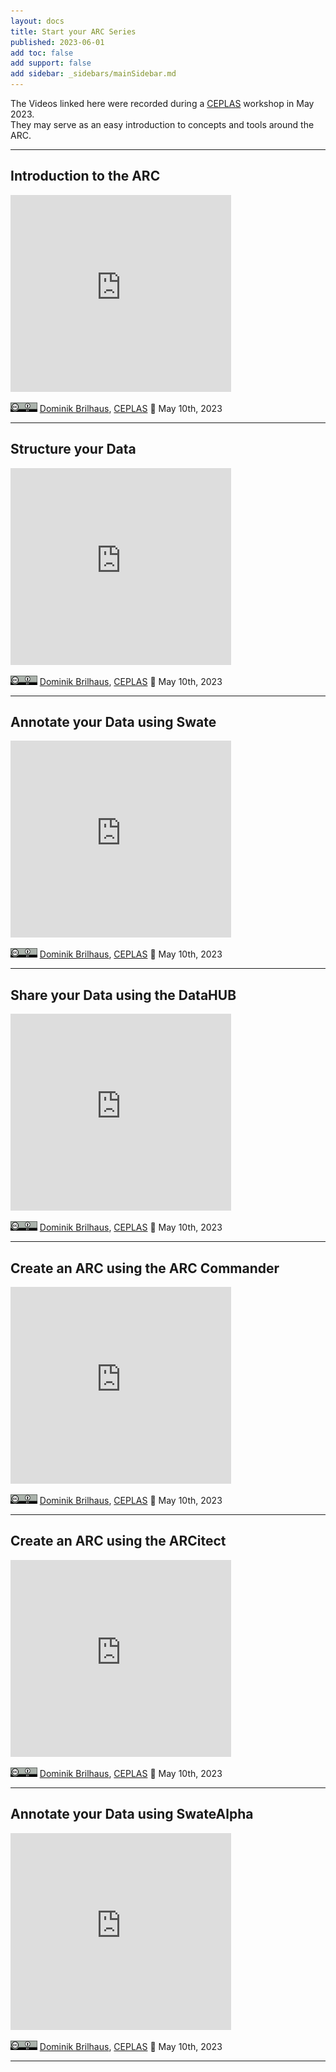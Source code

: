 ```yaml
---
layout: docs
title: Start your ARC Series
published: 2023-06-01
add toc: false
add support: false
add sidebar: _sidebars/mainSidebar.md
---
```


The Videos linked here were recorded during a [CEPLAS](https://ceplas.eu) workshop in May 2023.  
They may serve as an easy introduction to concepts and tools around the ARC.


<hr>

## Introduction to the ARC

<iframe width="560" height="315" style="max-width: 70%" src="https://www.youtube.com/embed/Ay9e3mkT8R0" title="01 Introduction to the ARC" frameborder="0" allow="accelerometer; autoplay; clipboard-write; encrypted-media; gyroscope; picture-in-picture; web-share" allowfullscreen></iframe>

<a href="https://creativecommons.org/licenses/by/4.0/"><img src="./../../img/_logos/CreativeCommons/by.svg" style="height:15px"></a>  [Dominik Brilhaus](https://orcid.org/0000-0001-9021-3197), [CEPLAS](https://www.ceplas.eu/en) 📆 May 10th, 2023

<hr>

## Structure your Data  

<iframe width="560" height="315" style="max-width: 70%" src="https://www.youtube.com/embed/o_hra9b3KLE" title="02 Structure your Data" frameborder="0" allow="accelerometer; autoplay; clipboard-write; encrypted-media; gyroscope; picture-in-picture; web-share" allowfullscreen></iframe>

<a href="https://creativecommons.org/licenses/by/4.0/"><img src="./../../img/_logos/CreativeCommons/by.svg" style="height:15px"></a>  [Dominik Brilhaus](https://orcid.org/0000-0001-9021-3197), [CEPLAS](https://www.ceplas.eu/en) 📆 May 10th, 2023

<hr>

## Annotate your Data using Swate

<iframe width="560" height="315" style="max-width: 70%" src="https://www.youtube.com/embed/8GMoEHtVDMk" title="03 Annotate your Data using Swate" frameborder="0" allow="accelerometer; autoplay; clipboard-write; encrypted-media; gyroscope; picture-in-picture; web-share" allowfullscreen></iframe>

<a href="https://creativecommons.org/licenses/by/4.0/"><img src="./../../img/_logos/CreativeCommons/by.svg" style="height:15px"></a>  [Dominik Brilhaus](https://orcid.org/0000-0001-9021-3197), [CEPLAS](https://www.ceplas.eu/en) 📆 May 10th, 2023

<hr>

## Share your Data using the DataHUB

<iframe width="560" height="315" style="max-width: 70%" src="https://www.youtube.com/embed/n6hMdP1aTNs" title="04 Share your Data using the DataHUB" frameborder="0" allow="accelerometer; autoplay; clipboard-write; encrypted-media; gyroscope; picture-in-picture; web-share" allowfullscreen></iframe>

<a href="https://creativecommons.org/licenses/by/4.0/"><img src="./../../img/_logos/CreativeCommons/by.svg" style="height:15px"></a>  [Dominik Brilhaus](https://orcid.org/0000-0001-9021-3197), [CEPLAS](https://www.ceplas.eu/en) 📆 May 10th, 2023

<hr>

## Create an ARC using the ARC Commander

<iframe width="560" height="315" style="max-width: 70%" src="https://www.youtube.com/embed/jgxead62tzw" title="05 Create an ARC using the ARCCommander" frameborder="0" allow="accelerometer; autoplay; clipboard-write; encrypted-media; gyroscope; picture-in-picture; web-share" allowfullscreen></iframe>

<a href="https://creativecommons.org/licenses/by/4.0/"><img src="./../../img/_logos/CreativeCommons/by.svg" style="height:15px"></a>  [Dominik Brilhaus](https://orcid.org/0000-0001-9021-3197), [CEPLAS](https://www.ceplas.eu/en) 📆 May 10th, 2023

<hr>

## Create an ARC using the ARCitect

<iframe width="560" height="315" style="max-width: 70%" src="https://www.youtube.com/embed/ErPSvW819pQ" title="06 Create an ARC using the ARCitect" frameborder="0" allow="accelerometer; autoplay; clipboard-write; encrypted-media; gyroscope; picture-in-picture; web-share" allowfullscreen></iframe>

<a href="https://creativecommons.org/licenses/by/4.0/"><img src="./../../img/_logos/CreativeCommons/by.svg" style="height:15px"></a>  [Dominik Brilhaus](https://orcid.org/0000-0001-9021-3197), [CEPLAS](https://www.ceplas.eu/en) 📆 May 10th, 2023

<hr>

## Annotate your Data using SwateAlpha

<iframe width="560" height="315" style="max-width: 70%" src="https://www.youtube.com/embed/z7iM93qXsiE" title="07 Annotate your Data using SwateAlpha" frameborder="0" allow="accelerometer; autoplay; clipboard-write; encrypted-media; gyroscope; picture-in-picture; web-share" allowfullscreen></iframe>

<a href="https://creativecommons.org/licenses/by/4.0/"><img src="./../../img/_logos/CreativeCommons/by.svg" style="height:15px"></a>  [Dominik Brilhaus](https://orcid.org/0000-0001-9021-3197), [CEPLAS](https://www.ceplas.eu/en) 📆 May 10th, 2023

<hr>
